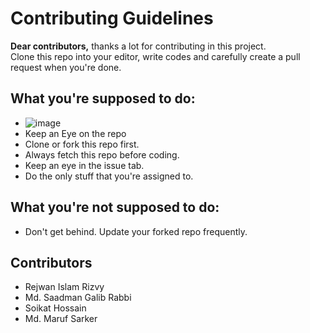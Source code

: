 # Contributing Guidelines
**Dear contributors,** thanks a lot for contributing in this project. <br/>
Clone this repo into your editor, write codes and carefully create a pull request when you're done.

## What you're supposed to do:
* ![image](https://user-images.githubusercontent.com/50569315/121794431-bf4aae00-cc29-11eb-9f10-ea95d612c222.png)
* Keep an Eye on the repo
* Clone or fork this repo first.
* Always fetch this repo before coding.
* Keep an eye in the issue tab.
* Do the only stuff that you're assigned to.



## What you're not supposed to do:
* Don't get behind. Update your forked repo frequently.

## Contributors
<!-- // Write your name here -->
* Rejwan Islam Rizvy
* Md. Saadman Galib Rabbi
* Soikat Hossain
* Md. Maruf Sarker
